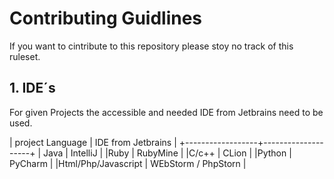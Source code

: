 # Contributing Guidlines

If you want to cintribute to this repository please stoy no track of this ruleset.

## 1. IDE´s
For given Projects the accessible and needed IDE from Jetbrains need to be used.

| project Language | IDE from Jetbrains |
+------------------+--------------------+
| Java | IntelliJ | 
|Ruby | RubyMine |
|C/c++ | CLion |
|Python | PyCharm |
|Html/Php/Javascript | WEbStorm / PhpStorn |

